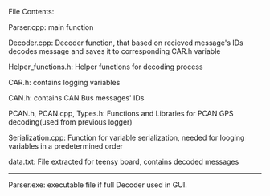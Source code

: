 File Contents:

Parser.cpp: main function 

Decoder.cpp: Decoder function, that based on recieved message's IDs decodes message and saves it to corresponding CAR.h variable

Helper_functions.h: Helper functions for decoding process

CAR.h: contains logging variables

CAN.h: contains CAN Bus messages' IDs

PCAN.h, PCAN.cpp, Types.h: Functions and Libraries for PCAN GPS decoding(used from previous logger)

Serialization.cpp: Function for variable serialization, needed for looging variables in a predetermined order

data.txt: File extracted for teensy board, contains decoded messages

---------------------------------------------------------------

Parser.exe: executable file if full Decoder used in GUI.
